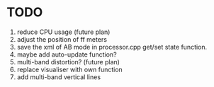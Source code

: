 # TODO

1. reduce CPU usage (future plan)
2. adjust the position of ff meters
3. save the xml of AB mode in processor.cpp get/set state function.
4. maybe add auto-update function?
5. multi-band distortion? (future plan)
6. replace visualiser with own function
7. add multi-band vertical lines
